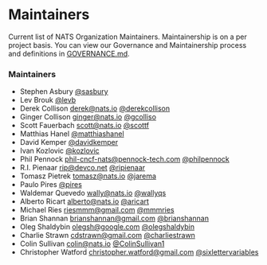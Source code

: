 # Maintainers
Current list of NATS Organization Maintainers. Maintainership is on a per project basis. You can view our Governance and Maintainership process and definitions in [GOVERNANCE.md](https://github.com/nats-io/nats-general/blob/master/GOVERNANCE.md).

### Maintainers
  - Stephen Asbury [@sasbury](https://github.com/sasbury)
  - Lev Brouk [@levb](https://github.com/levb)
  - Derek Collison <derek@nats.io> [@derekcollison](https://github.com/derekcollison)
  - Ginger Collison <ginger@nats.io> [@gcolliso](https://github.com/gcolliso)
  - Scott Fauerbach <scott@nats.io> [@scottf](https://github.com/scottf)
  - Matthias Hanel [@matthiashanel](https://github.com/matthiashanel)
  - David Kemper [@davidkemper](https://github.com/davidkemper)
  - Ivan Kozlovic [@kozlovic](https://github.com/kozlovic)
  - Phil Pennock <phil-cncf-nats@pennock-tech.com> [@philpennock](https://github.com/philpennock)
  - R.I. Pienaar <rip@devco.net> [@ripienaar](https://github.com/ripienaar)
  - Tomasz Pietrek <tomasz@nats.io> [@jarema](https://github.com/jarema)
  - Paulo Pires [@pires](https://github.com/pires)
  - Waldemar Quevedo <wally@nats.io> [@wallyqs](https://github.com/wallyqs)
  - Alberto Ricart <alberto@nats.io> [@aricart](https://github.com/aricart)
  - Michael Ries <riesmmm@gmail.com> [@mmmries](https://github.com/mmmries)
  - Brian Shannan <brianshannan@gmail.com> [@brianshannan](https://github.com/brianshannan)
  - Oleg Shaldybin <olegsh@google.com> [@olegshaldybin](https://github.com/olegshaldybin)
  - Charlie Strawn <cdstrawn@gmail.com> [@charliestrawn](https://github.com/charliestrawn)
  - Colin Sullivan <colin@nats.io> [@ColinSullivan1](https://github.com/ColinSullivan1)
  - Christopher Watford <christopher.watford@gmail.com> [@sixlettervariables](https://github.com/sixlettervariables)
